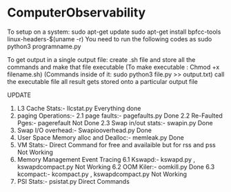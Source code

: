 # ComputerObservability
To setup on a system:
sudo apt-get update
sudo apt-get install bpfcc-tools linux-headers-$(uname -r)
You need to run the following codes as sudo python3 programname.py

To get output in a single output file:
create .sh file and store all the commands and make that file executable
(To make executable :
 Chmod +x filename.sh)
(Commands inside of it:
 sudo python3 file.py >> output.txt)
call the executable file 
all result gets stored onto a particular output file 






UPDATE
1. L3 Cache Stats:- llcstat.py Everything done
2. paging Operations:-
	2.1 page faults:- pagefaults.py Done
	2.2 Re-Faulted Pges:- pagerefault Not Done
	2.3 Swap in/out stats:- swapin.py Done
3. Swap I/O overhead:- Swapiooverhead.py Done
4. User Space Memory alloc and Dealloc:- memleak.py  Done
5. VM Stats:- Direct Command for free and availaible but for rss and pss Not Working
6. Memory Management Event Tracing
	6.1 Kswapd:- kswapd.py , kswapdcompact.py Not Working
	6.2 OOM Kiler:- oomkill.py Done
	6.3 kcompact:- kcompact.py , kswapdcompact.py Not Working
7. PSI Stats:- psistat.py Direct Commands
